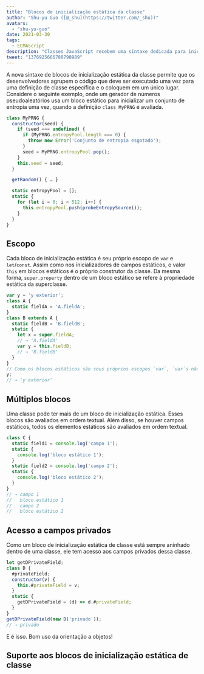 ```yaml
---
title: "Blocos de inicialização estática da classe"
author: "Shu-yu Guo ([@_shu](https://twitter.com/_shu))"
avatars:
  - "shu-yu-guo"
date: 2021-03-30
tags:
  - ECMAScript
description: "Classes JavaScript recebem uma sintaxe dedicada para inicialização estática."
tweet: "1376925666780798989"
---
```

A nova sintaxe de blocos de inicialização estática da classe permite que os desenvolvedores agrupem o código que deve ser executado uma vez para uma definição de classe específica e o coloquem em um único lugar. Considere o seguinte exemplo, onde um gerador de números pseudoaleatórios usa um bloco estático para inicializar um conjunto de entropia uma vez, quando a definição `class MyPRNG` é avaliada.

<!--truncate-->
```js
class MyPRNG {
  constructor(seed) {
    if (seed === undefined) {
      if (MyPRNG.entropyPool.length === 0) {
        throw new Error('Conjunto de entropia esgotado');
      }
      seed = MyPRNG.entropyPool.pop();
    }
    this.seed = seed;
  }

  getRandom() { … }

  static entropyPool = [];
  static {
    for (let i = 0; i < 512; i++) {
      this.entropyPool.push(probeEntropySource());
    }
  }
}
```

## Escopo

Cada bloco de inicialização estática é seu próprio escopo de `var` e `let`/`const`. Assim como nos inicializadores de campos estáticos, o valor `this` em blocos estáticos é o próprio construtor da classe. Da mesma forma, `super.property` dentro de um bloco estático se refere à propriedade estática da superclasse.

```js
var y = 'y exterior';
class A {
  static fieldA = 'A.fieldA';
}
class B extends A {
  static fieldB = 'B.fieldB';
  static {
    let x = super.fieldA;
    // → 'A.fieldA'
    var y = this.fieldB;
    // → 'B.fieldB'
  }
}
// Como os blocos estáticos são seus próprios escopos `var`, `var`s não são elevados!
y;
// → 'y exterior'
```

## Múltiplos blocos

Uma classe pode ter mais de um bloco de inicialização estática. Esses blocos são avaliados em ordem textual. Além disso, se houver campos estáticos, todos os elementos estáticos são avaliados em ordem textual.

```js
class C {
  static field1 = console.log('campo 1');
  static {
    console.log('bloco estático 1');
  }
  static field2 = console.log('campo 2');
  static {
    console.log('bloco estático 2');
  }
}
// → campo 1
//   bloco estático 1
//   campo 2
//   bloco estático 2
```

## Acesso a campos privados

Como um bloco de inicialização estática de classe está sempre aninhado dentro de uma classe, ele tem acesso aos campos privados dessa classe.

```js
let getDPrivateField;
class D {
  #privateField;
  constructor(v) {
    this.#privateField = v;
  }
  static {
    getDPrivateField = (d) => d.#privateField;
  }
}
getDPrivateField(new D('privado'));
// → privado
```

E é isso. Bom uso da orientação a objetos!

## Suporte aos blocos de inicialização estática de classe

<feature-support chrome="91 https://bugs.chromium.org/p/v8/issues/detail?id=11375"
                 firefox="no"
                 safari="no"
                 nodejs="no"
                 babel="yes https://babeljs.io/docs/en/babel-plugin-proposal-class-static-block"></feature-support>
